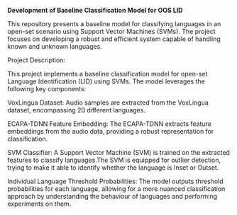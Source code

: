 **Development of Baseline Classification Model for OOS LID**

This repository presents a baseline model for classifying languages in an open-set scenario using Support Vector Machines (SVMs).
The project focuses on developing a robust and efficient system capable of handling known and unknown languages.


Project Description:

This project implements a baseline classification model for open-set Language Identification (LID) using SVMs.
The model leverages the following key components:

VoxLingua Dataset: Audio samples are extracted from the VoxLingua dataset, encompassing 20 different languages.

ECAPA-TDNN Feature Embedding: The ECAPA-TDNN extracts feature embeddings from the audio data, providing a robust representation for classification.

SVM Classifier: A Support Vector Machine (SVM) is trained on the extracted features to classify languages.The SVM is equipped for outlier detection, trying to make it able to identify whether the language is Inset or Outset. 

Individual Language Threshold Probabilities: The model outputs threshold probabilities for each language, allowing for a more nuanced classification approach by understanding the behaviour of languages and performing experiments on them.
